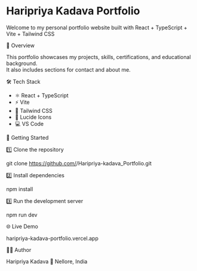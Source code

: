 # Haripriya Kadava Portfolio

Welcome to my personal portfolio website built with React + TypeScript + Vite + Tailwind CSS

🧭 Overview

This portfolio showcases my projects, skills, certifications, and educational background.  
It also includes sections for contact and about me.

🛠️ Tech Stack

- ⚛️ React + TypeScript  
- ⚡ Vite  
- 🎨 Tailwind CSS  
- 🧩 Lucide Icons  
- 💻 VS Code

🚀 Getting Started

1️⃣ Clone the repository

git clone https://github.com/<HaripriyaKadava>/Haripriya-kadava_Portfolio.git

2️⃣ Install dependencies

npm install

3️⃣ Run the development server

npm run dev

🌐 Live Demo

haripriya-kadava-portfolio.vercel.app

👩‍💻 Author

Haripriya Kadava
📍 Nellore, India